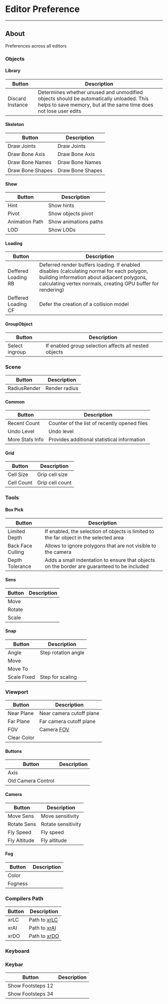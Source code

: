 # Editor Preference

___

## About

Preferences across all editors

### Objects

#### Library

| Button | Description |
|---|---|
| Discard Instance | Determines whether unused and unmodified objects should be automatically unloaded. This helps to save memory, but at the same time does not lose user edits |

#### Skeleton

| Button | Description |
|---|---|
| Draw Joints | Draw Joints |
| Draw Bone Axis | Draw Bone Axis |
| Draw Bone Names | Draw Bone Names |
| Draw Bone Shapes | Draw Bone Shapes |

#### Show

| Button | Description |
|---|---|
| Hint | Show hints |
| Pivot | Show objects pivot |
| Animation Path | Show animations paths |
| LOD | Show LODs |

#### Loading

| Button | Description |
|---|---|
| Deffered Loading RB | Deferred render buffers loading. If enabled disables (calculating normal for each polygon, building information about adjacent polygons, calculating vertex normals, creating GPU buffer for rendering) |
| Deffered Loading CF | Defer the creation of a collision model |

#### GroupObject

| Button | Description |
|---|---|
| Select ingroup | If enabled group selection affects all nested objects |

### Scene

| Button | Description |
|---|---|
| RadiusRender | Render radius |

#### Common

| Button | Description |
|---|---|
| Recent Count | Counter of the list of recently opened files |
| Undo Level | Undo level |
| More Stats Info | Provides additional statistical information |

#### Grid

| Button | Description |
|---|---|
| Cell Size | Grip cell size |
| Cell Count | Grip cell count |

### Tools

#### Box Pick

| Button | Description |
|---|---|
| Limited Depth | If enabled, the selection of objects is limited to the far object in the selected area |
| Back Face Culling | Allows to ignore polygons that are not visible to the camera |
| Depth Tolerance | Adds a small indentation to ensure that objects on the border are guaranteed to be included |

#### Sens

| Button | Description |
|---|---|
| Move |  |
| Rotate |  |
| Scale |  |

#### Snap

| Button | Description |
|---|---|
| Angle | Step rotation angle |
| Move |  |
| Move To |  |
| Scale Fixed | Step for scaling |

### Viewport

| Button | Description |
|---|---|
| Near Plane | Near camera cutoff plane |
| Far Plane | Far camera cutoff plane |
| FOV | Camera [FOV](https://en.wikipedia.org/wiki/Field_of_view_in_video_games) |
| Clear Color |  |

#### Buttons

| Button | Description |
|---|---|
| Axis |  |
| Old Camera Control |  |

#### Camera

| Button | Description |
|---|---|
| Move Sens | Move sensitivity |
| Rotate Sens | Rotate sensitivity |
| Fly Speed | Fly speed |
| Fly Altitude | Fly altitude |

#### Fog

| Button | Description |
|---|---|
| Color |  |
| Fogness |  |

### Compilers Path

| Button | Description |
|---|---|
| xrLC | Path to [xrLC](../../glossary/glossary.md#xrLC) |
| xrAI | Path to [xrAI](../../glossary/glossary.md#xrAI) |
| xrDO | Path to [xrDO](../../glossary/glossary.md#xrDO) |

### Keyboard

### Keybar

| Button | Description |
|---|---|
| Show Footsteps 12 |  |
| Show Footsteps 34 |  |
